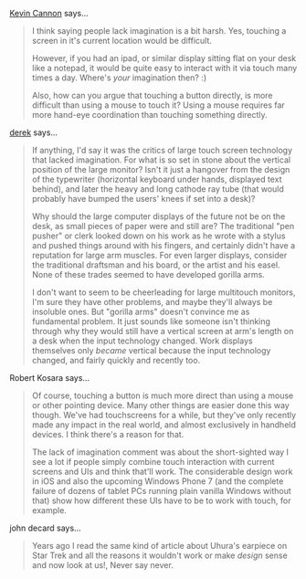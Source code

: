 <a href="http://www.multiblah.com/" rel="nofollow noopener" target="_blank">Kevin Cannon</a> says…
>	I think saying people lack imagination is a bit harsh. Yes, touching a screen in it's current location would be difficult.
>	
>	However, if you had an ipad, or similar display sitting flat on your desk like a notepad, it would be quite easy to interact with it via touch many times a day. Where's _your_ imagination then? :)
>	
>	Also, how can you argue that touching a button directly, is more difficult than using a mouse to touch it? Using a mouse requires far more hand-eye coordination than touching something directly.

<a href="http://i-ocean.blogspot.com/" rel="nofollow noopener" target="_blank">derek</a> says…
>	If anything, I'd say it was the critics of large touch screen technology that lacked imagination.  For what is so set in stone about the vertical position of the large monitor? Isn't it just a hangover from the design of the typewriter (horizontal keyboard under hands, displayed text behind), and later the heavy and long cathode ray tube (that would probably have bumped the users' knees if set into a desk)? 
>	
>	Why should the large computer displays of the future not be on the desk, as small pieces of paper were and still are? The traditional "pen pusher" or clerk looked down on his work as he wrote with a stylus and pushed things around with his fingers, and certainly didn't have a reputation for large arm muscles.  For even larger displays, consider the traditional draftsman and his board, or the artist and his easel.  None of these trades seemed to have developed gorilla arms.  
>	
>	I don't want to seem to be cheerleading for large multitouch monitors, I'm sure they have other problems, and maybe they'll always be insoluble ones. But "gorilla arms" doesn't convince me as fundamental problem.  It just sounds like someone isn't thinking through why they would still have a vertical screen at arm's length on a desk when the input technology changed.  Work displays themselves only <em>became</em> vertical because the input technology changed, and fairly quickly and recently too. 

Robert Kosara says…
>	Of course, touching a button is much more direct than using a mouse or other pointing device. Many other things are easier done this way though. We've had touchscreens for a while, but they've only recently made any impact in the real world, and almost exclusively in handheld devices. I think there's a reason for that. 
>	
>	The lack of imagination comment was about the short-sighted way I see a lot if people simply combine touch interaction with current screens and UIs and think that'll work. The considerable design work in iOS and also the upcoming Windows Phone 7 (and the complete failure of dozens of tablet PCs running plain vanilla Windows without that) show how different these UIs have to be to work with touch, for example. 

john decard says…
>	Years ago I read the same kind of article about Uhura's earpiece on Star Trek and all the reasons it wouldn't work or make *design* sense and now look at us!, Never say never.
